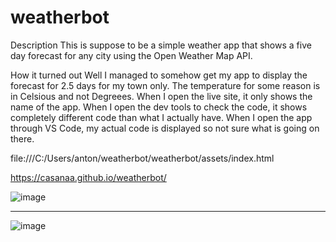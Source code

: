 # weatherbot

Description
This is suppose to be a simple weather app that shows a five day forecast for any city using the Open Weather Map API.

How it turned out
Well I managed to somehow get my app to display the forecast for 2.5 days for my town only. The temperature for some reason is in Celsious and not Degreees.
When I open the live site, it only shows the name of the app. When I open the dev tools to check the code, it shows completely different code than what I actually have. 
When I open the app through VS Code, my actual code is displayed so not sure what is going on there.

file:///C:/Users/anton/weatherbot/weatherbot/assets/index.html 

https://casanaa.github.io/weatherbot/ 

![image](https://github.com/casanaa/weatherbot/assets/133182324/0fd3ba67-6af5-4e02-bfdc-b870af6ccbe0)

_____________________________________________________________________________________________________

![image](https://github.com/casanaa/weatherbot/assets/133182324/7ed6e892-9a2c-4512-86d3-60d0e8ef2c12)
